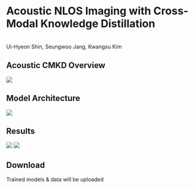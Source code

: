 # Acoustic NLOS Imaging with Cross-Modal Knowledge Distillation
<br>
Ui-Hyeon Shin, Seungwoo Jang, Kwangsu Kim


Acoustic CMKD Overview
-
![](https://github.com/shineh96/Acoustic-NLOS-CMKD.gitustic-NLOS-CMKD/origin/main/png/CMKD_Overview.JPG)

Model Architecture
-
![](https://github.com/shineh96/Acoustic-NLOS-CMKD.gitustic-NLOS-CMKD/main/png/Model_Architecture.JPG)


Results
-
![](https://github.com/shineh96/Acoustic-NLOS-CMKD.gitustic-NLOS-CMKD/main/png/Quantitative_Evaluation_Result.JPG)
![](https://github.com/shineh96/Acoustic-NLOS-CMKD.gitustic-NLOS-CMKD/main/png/Qualitative_Evaluation_Result.JPG)

Download
-
Trained models & data will be uploaded